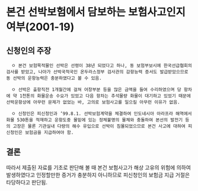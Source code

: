 # 본건 선박보험에서 담보하는 보험사고인지 여부(2001-19)

## 신청인의 주장
      ㅇ 본건 보험목적물인 선박은 선령이 38년 되었다고 하나, 동 보험부보시에 한국선급협회의 검사를 받았고, 나아가 선박국적국인 온두라스정부 검사관의 감항능력 증서도 발급받았으므로 동 선박의 운항능력은 충분하였다고 볼 수 있음.

      ㅇ 선박은 출항직전 1개월간에 걸쳐 어창부분 등을 많은 금액을 들여 수리하였으며 당 항차에 약 1천톤의 화물운송 수요가 있었고 다음 항차는 추석물량 화물이 대기하고 있었기 때문에 선박운항상에 아무런 문제가 없었는 바, 고의로 보험사고를 일으킬 아무런 이유가 없음. 

      ㅇ 신청인은 피신청인과 ‘99.8.1. 선박보험계약을 체결하여 인도네시아 아라프라 해역에서 화물 530톤을 적재하고 운항도중 물밑에 있는 정체불명의 물체와 충돌하여 본선의 발전기 등의 고장은 물론 기관실내 다량의 해수 유입으로 선박이 침몰되었으므로 본건 사고에 대하여 피신청인은 보험금을 지급하여야 함.

## 결론
따라서 제출된 자료를 기초로 판단해 볼 때 본건 보험사고가 해상 고유의 위험에 의하여 발생하였다고 인정할만한 증거가 충분하지 아니하므로 피신청인의 보험금 지급 거절은 타당하다고 판단됨.